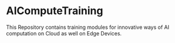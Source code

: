 # AIComputeTraining
This Repository contains training modules for innovative ways of AI computation on Cloud as well on Edge Devices.
